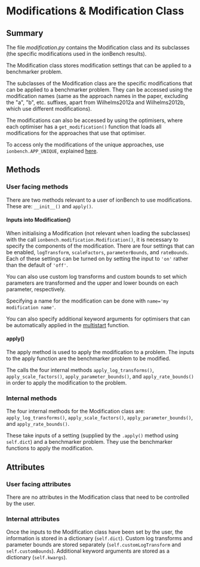 # Modifications & Modification Class
## Summary
The file *modification.py* contains the Modification class and its subclasses (the specific modifications used in the ionBench results). 

The Modification class stores modification settings that can be applied to a benchmarker problem. 

The subclasses of the Modification class are the specific modifications that can be applied to a benchmarker problem. They can be accessed using the modification names (same as the approach names in the paper, excluding the "a", "b", etc. suffixes, apart from Wilhelms2012a and Wilhelms2012b, which use different modifications).

The modifications can also be accessed by using the optimisers, where each optimiser has a `get_modification()` function that loads all modifications for the approaches that use that optimiser.

To access only the modifications of the unique approaches, use `ionbench.APP_UNIQUE`, explained [here](../../ionbench/README.md).

## Methods
### User facing methods
There are two methods relevant to a user of ionBench to use modifications. These are: `__init__()` and `apply()`.

#### Inputs into Modification()
When initialising a Modification (not relevant when loading the subclasses) with the call `ionbench.modification.Modification()`, it is necessary to specify the components of the modification. There are four settings that can be enabled, `logTransform`, `scaleFactors`, `parameterBounds`, and `rateBounds`. Each of these settings can be turned on by setting the input to `'on'` rather than the default of `'off'`. 

You can also use custom log transforms and custom bounds to set which parameters are transformed and the upper and lower bounds on each parameter, respectively.

Specifying a name for the modification can be done with `name='my modification name'`.

You can also specify additional keyword arguments for optimisers that can be automatically applied in the [multistart](../../ionbench/utils/multistart.py) function.

#### apply()
The apply method is used to apply the modification to a problem. The inputs to the apply function are the benchmarker problem to be modified.

The calls the four internal methods `apply_log_transforms()`, `apply_scale_factors()`, `apply_parameter_bounds()`, and `apply_rate_bounds()` in order to apply the modification to the problem.


### Internal methods
The four internal methods for the Modification class are: `apply_log_transforms()`, `apply_scale_factors()`, `apply_parameter_bounds()`, and `apply_rate_bounds()`. 

These take inputs of a setting (supplied by the `.apply()` method using `self.dict`) and a benchmarker problem. They use the benchmarker functions to apply the modification.

## Attributes
### User facing attributes
There are no attributes in the Modification class that need to be controlled by the user. 

### Internal attributes
Once the inputs to the Modification class have been set by the user, the information is stored in a dictionary (`self.dict`). Custom log transforms and parameter bounds are stored separately (`self.customLogTransform` and `self.customBounds`). Additional keyword arguments are stored as a dictionary (`self.kwargs`).
